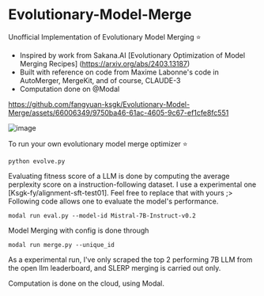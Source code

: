 # Evolutionary-Model-Merge
Unofficial Implementation of Evolutionary Model Merging ⭐
* Inspired by work from Sakana.AI [Evolutionary Optimization of Model Merging Recipes] (https://arxiv.org/abs/2403.13187)
* Built with reference on code from Maxime Labonne's code in AutoMerger, MergeKit, and of course, CLAUDE-3
* Computation done on @Modal

https://github.com/fangyuan-ksgk/Evolutionary-Model-Merge/assets/66006349/9750ba46-61ac-4605-9c67-ef1cfe8fc551

![image](https://github.com/fangyuan-ksgk/Evolutionary-Model-Merge/assets/66006349/2b758f02-b5d1-4a41-8897-217021b8fa50)

To run your own evolutionary model merge optimizer ⭐
```
python evolve.py
```
Evaluating fitness score of a LLM is done by computing the average perplexity score on a instruction-following dataset. I use a experimental one [Ksgk-fy/alignment-sft-test01]. Feel free to replace that with yours ;> Following code allows one to evaluate the model's performance. 
```
modal run eval.py --model-id Mistral-7B-Instruct-v0.2
```
Model Merging with config is done through
```
modal run merge.py --unique_id
```
As a experimental run, I've only scraped the top 2 performing 7B LLM from the open llm leaderboard, and SLERP merging is carried out only.

Computation is done on the cloud, using Modal. 


